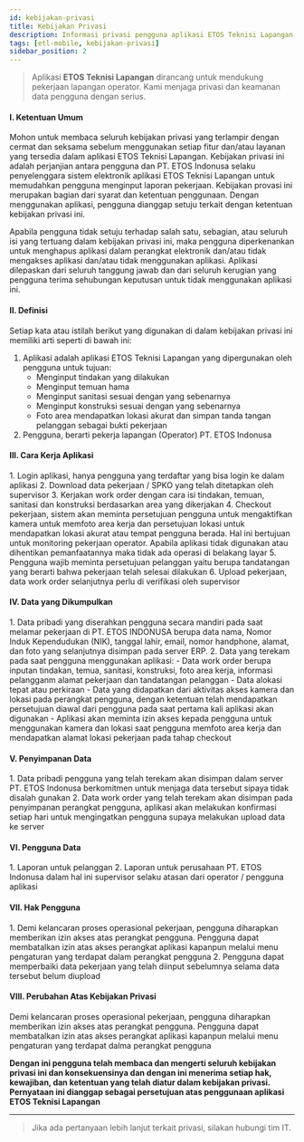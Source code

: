```yaml
---
id: kebijakan-privasi
title: Kebijakan Privasi
description: Informasi privasi pengguna aplikasi ETOS Teknisi Lapangan
tags: [etl-mobile, kebijakan-privasi]
sidebar_position: 2
---
```


> Aplikasi **ETOS Teknisi Lapangan** dirancang untuk mendukung pekerjaan lapangan operator. Kami menjaga privasi dan keamanan data pengguna dengan serius.

#### I. Ketentuan Umum
<p>Mohon untuk membaca seluruh kebijakan privasi yang terlampir dengan cermat dan seksama sebelum menggunakan setiap fitur dan/atau layanan yang tersedia dalam aplikasi ETOS Teknisi Lapangan. Kebijakan privasi ini adalah perjanjian antara pengguna dan PT. ETOS Indonusa selaku penyelenggara sistem elektronik aplikasi ETOS Teknisi Lapangan untuk memudahkan pengguna menginput laporan pekerjaan. Kebijakan provasi ini merupakan bagian dari syarat dan ketentuan penggunaan. Dengan menggunakan aplikasi, pengguna dianggap setuju terkait dengan ketentuan kebijakan privasi ini.</p>

<p>Apabila pengguna tidak setuju terhadap salah satu, sebagian, atau seluruh isi yang tertuang dalam kebijakan privasi ini, maka pengguna diperkenankan untuk menghapus aplikasi dalam perangkat elektronik dan/atau tidak mengakses aplikasi dan/atau tidak menggunakan aplikasi. Aplikasi dilepaskan dari seluruh tanggung jawab dan dari seluruh kerugian yang pengguna terima sehubungan keputusan untuk tidak menggunakan aplikasi ini. </p>

#### II. Definisi
Setiap kata atau istilah berikut yang digunakan di dalam kebijakan privasi ini memiliki arti seperti di bawah ini:
1. Aplikasi adalah aplikasi ETOS Teknisi Lapangan yang dipergunakan oleh pengguna untuk tujuan:
    - Menginput tindakan yang dilakukan
    - Menginput temuan hama
    - Menginput sanitasi sesuai dengan yang sebenarnya
    - Menginput konstruksi sesuai dengan yang sebenarnya
    - Foto area mendapatkan lokasi akurat dan simpan tanda tangan pelanggan sebagai bukti pekerjaan
2. Pengguna, berarti pekerja lapangan (Operator) PT. ETOS Indonusa


#### III. Cara Kerja Aplikasi
<p>
1. Login aplikasi, hanya pengguna yang terdaftar yang bisa login ke dalam aplikasi
2. Download data pekerjaan / SPKO yang telah ditetapkan oleh supervisor
3. Kerjakan work order dengan cara isi tindakan, temuan, sanitasi dan konstruksi berdasarkan area yang dikerjakan
4. Checkout pekerjaan, sistem akan meminta persetujuan pengguna untuk mengaktifkan kamera untuk memfoto area kerja dan persetujuan lokasi untuk mendapatkan lokasi akurat atau tempat pengguna berada. Hal ini bertujuan untuk monitoring pekerjaan operator. Apabila aplikasi tidak digunakan atau dihentikan pemanfaatannya maka tidak ada operasi di belakang layar
5. Pengguna wajib meminta persetujuan pelanggan yaitu berupa tandatangan yang berarti bahwa pekerjaan telah selesai dilakukan
6. Upload pekerjaan, data work order selanjutnya perlu di verifikasi oleh supervisor
</p>

#### IV. Data yang Dikumpulkan
<p>
1. Data pribadi yang diserahkan pengguna secara mandiri pada saat melamar pekerjaan di PT. ETOS INDONUSA berupa data nama, Nomor Induk Kependudukan (NIK), tanggal lahir, email, nomor handphone, alamat, dan foto yang selanjutnya disimpan pada server ERP.
2. Data yang terekam pada saat pengguna menggunakan aplikasi:
    - Data work order berupa inputan tindakan, temua, sanitasi, konstruksi, foto area kerja, informasi pelangganm alamat pekerjaan dan tandatangan pelanggan
    - Data alokasi tepat atau perkiraan
    - Data yang didapatkan dari aktivitas akses kamera dan lokasi pada perangkat pengguna, dengan ketentuan telah mendapatkan persetujuan diawal dari pengguna pada saat pertama kali aplikasi akan digunakan
    - Aplikasi akan meminta izin akses kepada pengguna untuk menggunakan kamera dan lokasi saat pengguna memfoto area kerja dan mendapatkan alamat lokasi pekerjaan pada tahap checkout
</p>

#### V. Penyimpanan Data
<p>
1. Data pribadi pengguna yang telah terekam akan disimpan dalam server PT. ETOS Indonusa berkomitmen untuk menjaga data tersebut sipaya tidak disalah gunakan
2. Data work order yang telah terekam akan disimpan pada penyimpanan perangkat pengguna, aplikasi akan melakukan konfirmasi setiap hari untuk mengingatkan pengguna supaya melakukan upload data ke server
</p>

#### VI. Pengguna Data
<p>
1. Laporan untuk pelanggan
2. Laporan untuk perusahaan PT. ETOS Indonusa dalam hal ini supervisor selaku atasan dari operator / pengguna aplikasi
</p>

#### VII. Hak Pengguna
<p>
1. Demi kelancaran proses operasional pekerjaan, pengguna diharapkan memberikan izin akses atas perangkat pengguna. Pengguna dapat membatalkan izin atas akses perangkat aplikasi kapanpun melalui menu pengaturan yang terdapat dalam perangkat pengguna
2. Pengguna dapat memperbaiki data pekerjaan yang telah diinput sebelumnya selama data tersebut belum diupload
</p>

#### VIII. Perubahan Atas Kebijakan Privasi
Demi kelancaran proses operasional pekerjaan, pengguna diharapkan memberikan izin akses atas perangkat pengguna. Pengguna dapat membatalkan izin atas akses perangkat aplikasi kapanpun melalui menu pengaturan yang terdapat dalma perangkat pengguna

**Dengan ini pengguna telah membaca dan mengerti seluruh kebijakan privasi ini dan konsekuensinya dan dengan ini menerima setiap hak, kewajiban, dan ketentuan yang telah diatur dalam kebijakan privasi. Pernyataan ini dianggap sebagai persetujuan atas penggunaan aplikasi ETOS Teknisi Lapangan**

---

> Jika ada pertanyaan lebih lanjut terkait privasi, silakan hubungi tim IT.
